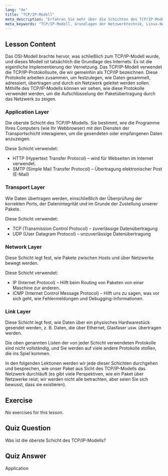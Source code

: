 ```yaml
---
lang: "de"
title: "TCP/IP-Modell"
meta_description: "Erfahren Sie mehr über die Schichten des TCP/IP-Modells: Anwendung, Transport, Netzwerk und Verbindung. Verstehen Sie, wie Daten über Netzwerke übertragen werden. Beginnen Sie Ihre Reise in die Linux-Netzwerktechnik!"
meta_keywords: "TCP/IP-Modell, Grundlagen der Netzwerktechnik, Linux-Netzwerktechnik, TCP, IP, Anfänger-Tutorial, Netzwerkschichten, Leitfaden"
---
```


## Lesson Content

Das OSI-Modell brachte hervor, was schließlich zum TCP/IP-Modell wurde, und dieses Modell ist tatsächlich die Grundlage des Internets. Es ist die eigentliche Implementierung der Vernetzung. Das TCP/IP-Modell verwendet die TCP/IP-Protokollsuite, die wir gemeinhin als TCP/IP bezeichnen. Diese Protokolle arbeiten zusammen, um festzulegen, wie Daten gesammelt, adressiert, übertragen und durch ein Netzwerk geleitet werden sollen. Mithilfe des TCP/IP-Modells können wir sehen, wie diese Protokolle verwendet werden, um die Aufschlüsselung der Paketübertragung durch das Netzwerk zu zeigen.

### Application Layer

Die oberste Schicht des TCP/IP-Modells. Sie bestimmt, wie die Programme Ihres Computers (wie Ihr Webbrowser) mit den Diensten der Transportschicht interagieren, um die gesendeten oder empfangenen Daten anzuzeigen.

Diese Schicht verwendet:

- HTTP (Hypertext Transfer Protocol) – wird für Webseiten im Internet verwendet.
- SMTP (Simple Mail Transfer Protocol) – Übertragung elektronischer Post (E-Mail)

### Transport Layer

Wie Daten übertragen werden, einschließlich der Überprüfung der korrekten Ports, der Datenintegrität und im Grunde der Zustellung unserer Pakete.

Diese Schicht verwendet:

- TCP (Transmission Control Protocol) – zuverlässige Datenübertragung
- UDP (User Datagram Protocol) – unzuverlässige Datenübertragung

### Network Layer

Diese Schicht legt fest, wie Pakete zwischen Hosts und über Netzwerke bewegt werden.

Diese Schicht verwendet:

- IP (Internet Protocol) – Hilft beim Routing von Paketen von einer Maschine zur anderen.
- ICMP (Internet Control Message Protocol) – Hilft uns zu sagen, was vor sich geht, wie Fehlermeldungen und Debugging-Informationen.

### Link Layer

Diese Schicht legt fest, wie Daten über ein physisches Hardwarestück gesendet werden, z. B. Daten, die über Ethernet, Glasfaser usw. übertragen werden.

Die oben genannten Listen der von jeder Schicht verwendeten Protokolle sind nicht vollständig, und Sie werden auf viele andere Protokolle stoßen, die ins Spiel kommen.

In den folgenden Lektionen werden wir jede dieser Schichten durchgehen und besprechen, wie unser Paket aus Sicht des TCP/IP-Modells das Netzwerk durchläuft (es gibt viele Perspektiven, wie ein Paket über Netzwerke reist; wir werden nicht alle betrachten, aber seien Sie sich bewusst, dass sie existieren).

## Exercise

No exercises for this lesson.

## Quiz Question

Was ist die oberste Schicht des TCP/IP-Modells?

## Quiz Answer

Application
